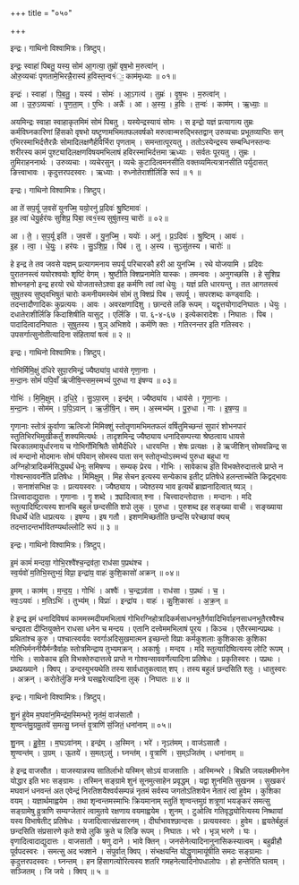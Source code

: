 +++
title = "०५०"

+++


इन्द्रः। गाथिनो विश्वामित्रः। त्रिष्टुप्।

इन्द्रः॒ स्वाहा॑ पिबतु॒ यस्य॒ सोम॑ आ॒गत्या॒ तुम्रो॑ वृष॒भो म॒रुत्वा॑न् ।  
ओरु॒व्यचाः॑ पृणतामे॒भिरन्नै॒रास्य॑ ह॒विस्त॒न्व१॑ः॒ काम॑मृध्याः ॥ ०१॥

इन्द्रः॑ । स्वाहा॑ । पि॒ब॒तु॒ । यस्य॑ । सोमः॑ । आ॒ऽगत्य॑ । तुम्रः॑ । वृ॒ष॒भः । म॒रुत्वा॑न् ।  
आ । उ॒रु॒ऽव्यचाः॑ । पृ॒ण॒ता॒म् । ए॒भिः । अन्नैः॑ । आ । अ॒स्य॒ । ह॒विः । त॒न्वः॑ । काम॑म् । ऋ॒ध्याः॒ ॥

अयमिन्द्रः स्वाहा स्वाहाकृतमिमं सोमं पिबतु । यस्येन्द्रस्यायं सोमः । स इन्द्रो यज्ञं प्रत्यागत्य तुम्रः कर्मविघ्नकारिणां हिंसको वृषभो यष्टॄणामभिमतफलवर्षको मरुत्वान्मरुद्भिस्तद्वान् उरुव्यचाः प्रभूतव्याप्तिः सन् एभिरस्माभिर्दत्तैरन्नैः सोमादिलक्षणैर्हविर्भिरा पृणताम् । समन्तात्पूरयतु । ततोऽस्येन्द्रस्य सम्बन्धिनस्तन्वः शरीरस्य कामं पुश्ट्यादिलक्षणविषयमभिलाषं हविरस्माभिर्दत्तमा ऋध्याः । सर्वतः पूरयतु । तुम्रः । तुमिराहननार्थः । उरुव्यचाः । व्यचेरसुन् । व्यचेः कुटादित्वमनसीति वक्तव्यमित्यत्रानसीति पर्युदासत् ङित्त्वाभावः । कृदुत्तरपदस्वरः । ऋध्याः । रुध्नोतेराशीर्लिङि रूपं ॥ १ ॥

इन्द्रः। गाथिनो विश्वामित्रः। त्रिष्टुप्।

आ ते॑ सप॒र्यू ज॒वसे॑ युनज्मि॒ ययो॒रनु॑ प्र॒दिवः॑ श्रु॒ष्टिमावः॑ ।  
इ॒ह त्वा॑ धेयु॒र्हर॑यः सुशिप्र॒ पिबा॒ त्व१॒॑स्य सुषु॑तस्य॒ चारोः॑ ॥ ०२॥

आ । ते॒ । स॒प॒र्यू इति॑ । ज॒वसे॑ । यु॒न॒ज्मि॒ । ययोः॑ । अनु॑ । प्र॒ऽदिवः॑ । श्रु॒ष्टिम् । आवः॑ ।  
इ॒ह । त्वा॒ । धे॒युः॒ । हर॑यः । सु॒ऽशि॒प्र॒ । पिब॑ । तु । अ॒स्य । सुऽसु॑तस्य । चारोः॑ ॥

हे इन्द्र ते तव जवसे यज्ञम् प्रत्यागमनाय सपर्यू परिचारकौ हरी आ युनज्मि । रथे योजयामि । प्रदिवः पुरातनस्त्वं ययोरश्वयोः शृष्टिं वेगम् । श्रुष्टीति क्शिप्रनामेति यास्कः । तमन्ववः । अनुगच्छसि । हे सुशिप्र शोभनहनो इन्द्र हरयो रथे योजतास्तेऽश्वा इह कर्मणि त्वां त्वां धेयुः । यज्ञं प्रति धारयन्तु । तत आगतस्त्वं सुषुतस्य सुष्ठ्वभिषुतं चारोः कमनीयमस्येमं सोमं तु क्शिप्रं पिब । सपर्यू । सपरशब्दः कण्ड्वादिः । तदन्तादौणादिकः कुप्रत्ययः । आवः । अवरक्षणादिशु । छान्दसे लङि रूपम् । यद्वृत्तयोगादनिघातः । धेयुः । दधातेराशीर्लिङि किदाशिषीति यासुट् । एर्लिङि । पा. ६-४-६७ । इत्येकारादेशः । निघातः । पिब । पादादित्वादनिघातः । सुषुतस्य । षुञ् अभिशवे । कर्मणि क्तः । गतिरनन्तर इति गतिस्वरः । उपसर्गात्सुनोतीत्यादिना संहितायां षत्वं ॥ २ ॥

इन्द्रः। गाथिनो विश्वामित्रः। त्रिष्टुप्।

गोभि॑र्मिमि॒क्षुं द॑धिरे सुपा॒रमिन्द्रं॒ ज्यैष्ठ्या॑य॒ धाय॑से गृणा॒नाः ।  
म॒न्दा॒नः सोमं॑ पपि॒वाँ ऋ॑जीषि॒न्त्सम॒स्मभ्यं॑ पुरु॒धा गा इ॑षण्य ॥ ०३॥

गोभिः॑ । मि॒मि॒क्षुम् । द॒धि॒रे॒ । सु॒ऽपा॒रम् । इन्द्र॑म् । ज्यैष्ठ्या॑य । धाय॑से । गृ॒णा॒नाः ।  
म॒न्दा॒नः । सोम॑म् । प॒पि॒ऽवान् । ऋ॒जी॒षि॒न् । सम् । अ॒स्मभ्य॑म् । पु॒रु॒धा । गाः । इ॒ष॒ण्य॒ ॥

गृणानाः स्तोत्रं कुर्वाणा ऋत्विजो मिमिक्शुं स्तोतॄणामभिमतफलं वर्षितुमिच्छन्तं सुपारं शोभनपारं स्तुतिभिरभिमुखीकर्तुं शक्यमित्यर्थः । तादृशमिन्द्र ज्यैष्ठ्याय धनादिसम्पत्त्या श्रेष्ठत्वाय धायसे चिरकालमायुर्धारनाय च गोभिर्गोमिश्रितैः सोमैर्दधिरे । धारयन्ति । शेषः प्रत्यक्षः । हे ऋजीशिन् सोमवन्निन्द्र स त्वं मन्दानो मोदमानः सोमं पपिवान् सोमस्य पाता सन् स्तोतृभ्योऽस्मभ्यं पुरुधा बहुधा गा अग्निहोत्रादिकर्मसिद्ध्यर्थं धेनूः समिषण्य । सम्यक् प्रेरय । गोभिः । सावेकाच इति विभक्तेरुदात्तत्वे प्राप्ते न गोश्वन्साववर्नेति प्रतिषेधः । मिमिक्षुम् । मिह सेचन इत्यस्य सन्येकाच इतीट् प्रतिषेधे हलन्ताच्चेति किद्वद्भावः । सनाशंसभिक्ष उः । प्रत्ययस्वरः । ज्यैष्ठ्याय । ज्येश्ठस्य भाव इत्यर्थे ब्राह्मनादित्वात् ष्यञ् । ञित्त्वादाद्युदात्तः । गृणानाः । गॄ शब्दे । क्र्यादित्वात् श्ना । चित्त्वादन्तोदात्तः । मन्दानः । मदि स्तुत्यादिष्टित्यस्य शानचि बहुलं छन्दसीति शपो लुक् । पुरुधा । पुरुशब्द इह सङ्ख्या वाची । सङ्ख्याया विधार्थे धेति धाप्रत्ययः । इषण्य । इष गतौ । इशणमिच्छतीति छन्दसि परेच्छायां क्यच् तदन्तादन्तर्भावितण्यर्थाल्लोटि रूपं ॥ ३ ॥

इन्द्रः। गाथिनो विश्वामित्रः। त्रिष्टुप्।

इ॒मं कामं॑ मन्दया॒ गोभि॒रश्वै॑श्च॒न्द्रव॑ता॒ राध॑सा प॒प्रथ॑श्च ।  
स्व॒र्यवो॑ म॒तिभि॒स्तुभ्यं॒ विप्रा॒ इन्द्रा॑य॒ वाहः॑ कुशि॒कासो॑ अक्रन् ॥ ०४॥

इ॒मम् । काम॑म् । म॒न्द॒य॒ । गोभिः॑ । अश्वैः॑ । च॒न्द्रऽव॑ता । राध॑सा । प॒प्रथः॑ । च॒ ।  
स्वः॒ऽयवः॑ । म॒तिऽभिः॑ । तुभ्य॑म् । विप्राः॑ । इन्द्रा॑य । वाहः॑ । कु॒शि॒कासः॑ । अ॒क्र॒न् ॥

हे इन्द्र इमं धनादिविषयं काममस्मदीयमभिलाषं गोभिरग्निहोत्रादिकर्मसाधनभुतैर्गवादिभिर्वाहनसाधनभूतैरश्वैश्च चन्द्रवता दीप्तियुक्तेन राधसा धनेन च मन्दय । एतानि दत्त्वेममभिलाषं पूरय । किञ्च । एतैरस्मान्पप्रथः । प्रथितांश्च कुरु । पश्चात्स्वर्यवः स्वर्गाअदिसुखमात्मन इच्छन्तो विप्राः कर्मकुशलाः कुशिकासः कुशिका मतिभिर्मननीयैर्मन्त्रैर्वाहः स्तोत्रमिन्द्राय तुभ्यमक्रन् । अकार्षुः । मन्दय । मदि स्तुत्यादिष्वित्यस्य लोटि रूपम् । गोभिः । सावेकाच इति विभक्तेरुदात्तत्वे प्राप्ते न गोश्वन्साववर्णेत्यादिना प्रतिषेधः । प्रकृतिस्वरः । पप्रथः । प्रथप्रख्याने । क्विप् । डन्दस्युभयथेति तस्य सार्वधातुकत्वात् शप् । तस्य बहुलं छन्दसिति श्लुः । धातुस्वरः । अक्रन् । करोतेर्लुङि मन्त्रे घसह्वरेत्यादिना लुक् । निघातः ॥ ४ ॥

इन्द्रः। गाथिनो विश्वामित्रः। त्रिष्टुप्।

शु॒नं हु॑वेम म॒घवा॑न॒मिन्द्र॑म॒स्मिन्भरे॒ नृत॑मं॒ वाज॑सातौ ।  
शृ॒ण्वन्त॑मु॒ग्रमू॒तये॑ स॒मत्सु॒ घ्नन्तं॑ वृ॒त्राणि॑ सं॒जितं॒ धना॑नाम् ॥ ०५॥

शु॒नम् । हु॒वे॒म॒ । म॒घऽवा॑नम् । इन्द्र॑म् । अ॒स्मिन् । भरे॑ । नृऽत॑मम् । वाज॑ऽसातौ ।  
शृ॒ण्वन्त॑म् । उ॒ग्रम् । ऊ॒तये॑ । स॒मत्ऽसु॑ । घ्नन्त॑म् । वृ॒त्राणि॑ । स॒म्ऽजित॑म् । धना॑नाम् ॥

हे इन्द्र वाजसौत । वाजस्यान्नस्य सातिर्लाभो यस्मिन् सोऽयं वाजसातिः । अस्मिन्भरे । बिभ्रति जयलक्ष्मीमनेन योद्धार इति भरः सङ्ग्रामः । तस्मिन् सङ्ग्रामे शुनं सूनमुत्साहेन प्रवृद्धम् । यद्वा शुनमिति सुखनम । सुखकरं मघवानं धनवन्तं अत एवेन्द्रं निरतिशयैश्वर्यसम्पन्नं नृतमं सर्वस्य जगतोऽतिशयेन नेतारं त्वां हुवेम । कुशिका वयम् । यज्ञार्थमाह्वयेम । तथा शृन्वन्तमस्माभिः क्रियमानाम् स्तुतिं शृण्वन्तमुग्रं शत्रूणां भयङ्करं समत्सु सङ्ग्रामेषु व्रुत्राणि सम्यग्जेतारं त्वामुतये रक्षणाय वयमाह्वयेम । शुनम् । टुओत्वि गतिवृद्ध्योरित्यस्य निष्थायां यस्य विभाषेतीट् प्रतिषेधः । यजादित्वात्संप्रसारनम् । दीर्घाभावश्छान्दसः । प्रत्ययस्वरः । हुवेम । ह्वयतेर्बहुलं छन्दसिति संप्रसारणे कृते शपो लुकि क्रुते च लिङि रूपम् । निघातः । भरे । भृञ् भरणे । घः । वृणादित्वादाद्युदात्तः । वाजसातौ । षणु दाने । भावे क्तिन् । जनसेनेत्यादिनानुनासिकस्यात्वम् । बहुव्रीहौ पूर्वपदस्वरः । समत्सु अद भक्शने । संपुर्वात् क्विप् । संभक्षयन्ति योद्धॄणामायूंषीति समदः सङ्ग्रामाः । कृदुत्तरपदस्वरः । घ्नन्तम् । हन हिंसागत्योरित्यस्य शतरि गमहनेत्यादिनोपधालोपः । हो हन्तेरिति घत्वम् । सञ्जितम् । जि जये । क्विप् ॥ ५ ॥